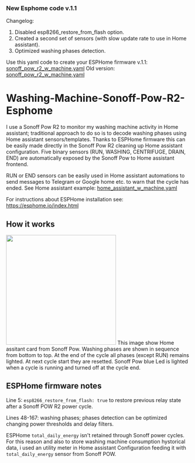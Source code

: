 ### New Esphome code v.1.1
Changelog:
1. Disabled esp8266_restore_from_flash option.
2. Created a second set of sensors (with slow update rate to use in Home assistant).
3. Optimized washing phases detection.

Use this yaml code to create your ESPHome firmware v.1.1: [sonoff_pow_r2_w_machine.yaml](https://github.com/Gio-dot/Washing-Machine-Sonoff-Pow-R2-Esphome/blob/master/sonoff_pow_r2_lavatrice_v1.1.yaml)
Old version: [sonoff_pow_r2_w_machine.yaml](https://github.com/Gio-dot/Washing-Machine-Sonoff-Pow-R2-Esphome/blob/master/sonoff_pow_r2_w_machine.yaml)

# Washing-Machine-Sonoff-Pow-R2-Esphome

I use a Sonoff Pow R2 to monitor my washing machine activity in Home assistant; traditional approach to do so is to decode washing phases using Home assistant sensors/templates. Thanks to ESPHome firmware this can be easily made directly in the Sonoff Pow R2 cleaning up Home assistant configuration.
Five binary sensors (RUN, WASHING, CENTRIFUGE, DRAIN, END) are automatically exposed by the Sonoff Pow to Home assistant frontend.

RUN or END sensors can be easily used in Home assistant automations to send messages to Telegram or Google home etc. to  warn that the cycle has ended. See Home assistant example: [home_assistant_w_machine.yaml](https://github.com/Gio-dot/Washing-Machine-Sonoff-Pow-R2-Esphome/blob/master/home_assistant_w_machine.yaml)

For instructions about ESPHome installation see: https://esphome.io/index.html

## How it works

<img src="https://github.com/Gio-dot/Washing-Machine-Sonoff-Pow-R2-Esphome/blob/master/img/end.jpg" width="300">
This image show Home assitant card from Sonoff Pow. Washing phases are shown in sequence from bottom to top. At the end of the cycle all phases (except RUN) remains lighted. At next cycle start they are resetted.
Sonoff Pow blue Led is lighted when a cycle is running and turned off at the cycle end.

## ESPHome firmware notes

Line 5: `esp8266_restore_from_flash: true` to restore previous relay state after a Sonoff POW R2 power cycle.

Lines 48-167: washing phases; phases detection can be optimized changing power thresholds and delay filters. 

ESPHome `total_daily_energy` isn't retained through Sonoff power cycles. For this reason and also to store washing machine consumption hystorical data, i used an utility meter in Home assistant Configuration feeding it with `total_daily_energy` sensor from Sonoff POW.


